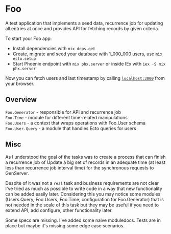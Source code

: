 # Foo
A test application that implements a seed data, recurrence job for updating all entries at once
and provides API for fetching records by given criteria.

To start your Foo app:

  * Install dependencies with `mix deps.get`
  * Create, migrate and seed your database with 1_000_000 users, use `mix ecto.setup`
  * Start Phoenix endpoint with `mix phx.server` or inside IEx with `iex -S mix phx.server`

Now you can fetch users and last timestamp by calling [`localhost:3000`](http://localhost:3000) from your browser.

## Overview

`Foo.Generator` - responsible for API and recurrence job\
`Foo.Time` - module for different time-related manipulations\
`Foo.Users` - a context that wraps operations with Foo.User schema\
`Foo.User.Query` - a module that handles Ecto queries for users

## Misc
As I understood the goal of the tasks was to create a process that can finish a recurrence job of
Update a big set of records in an adequate time (at least less than recurrence job interval time) for the synchronous requests to GenServer.

Despite of it was not a `real` task and business requirements are not clear I've tried as
much as possible to write code in a way that new functionality can be added easily later.
Considering this you may notice some modules (Users.Query, Foo.Users, Foo.Time, configuration for Foo.Generator) that is not needed in the scale of this task
but they may be useful if you need to extend API, add configure, other functionality later.

Some specs are missing.
I've added some naive moduledocs.
Tests are in place but maybe it's missing some edge case scenarios.
